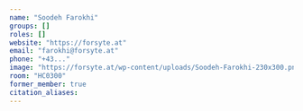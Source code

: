 ```yaml
---
name: "Soodeh Farokhi"
groups: []
roles: []
website: "https://forsyte.at"
email: "farokhi@forsyte.at"
phone: "+43..."
image: "https://forsyte.at/wp-content/uploads/Soodeh-Farokhi-230x300.png"
room: "HC0300"
former_member: true
citation_aliases:
---
```


<!--
Your custom content goes here.
-->